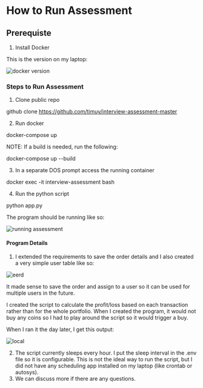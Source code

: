 # How to Run Assessment

## Prerequiste

1. Install Docker

This is the version on my laptop:

![docker version](https://user-images.githubusercontent.com/77807039/136693628-7f84b1a4-d169-4574-bca8-7207997c3aac.png)


### Steps to Run Assessment

1. Clone public repo

github clone https://github.com/timuy/interview-assessment-master

2. Run docker

docker-compose up

NOTE:  If a build is needed, run the following:

docker-compose up --build 

3. In a separate DOS prompt access the running container

docker exec -it interview-assessment bash

4. Run the python script

python app.py

The program should be running like so:

![running assessment](https://user-images.githubusercontent.com/77807039/136693803-78202e60-c7dc-493e-a029-5ed3c61a2d0d.png)

#### Program Details

1. I extended the requirements to save the order details and I also created a very simple user table like so:

![eerd](https://user-images.githubusercontent.com/77807039/136693958-439988a2-2920-45b6-9f30-f466dea4e81a.png)

It made sense to save the order and assign to a user so it can be used for multiple users in the future.

I created the script to calculate the profit/loss based on each transaction rather than for the whole portfolio.  When I created the program, it would not buy any coins so I had to play around the script so it would trigger a buy.  

When I ran it the day later, I get this output:

![local](https://user-images.githubusercontent.com/77807039/136694132-e17f3d6d-51a7-46f7-83c8-6bbbe8bdcf16.png)

2. The script currently sleeps every hour.  I put the sleep interval in the .env file so it is configurable.  This is not the ideal way to run the script, but I did not have any scheduling app installed on my laptop (like crontab or autosys).
3. We can discuss more if there are any questions.
